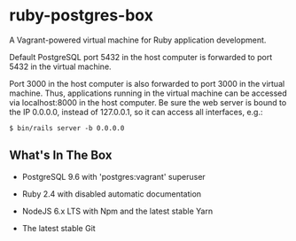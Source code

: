 # ruby-postgres-box

A Vagrant-powered virtual machine for Ruby application development.

Default PostgreSQL port 5432 in the host computer is forwarded to port 5432 in the virtual machine.

Port 3000 in the host computer is also forwarded to port 3000 in the virtual machine. Thus, applications running in the virtual machine can be accessed via localhost:8000 in the host computer. Be sure the web server is bound to the IP 0.0.0.0, instead of 127.0.0.1, so it can access all interfaces, e.g.:

    $ bin/rails server -b 0.0.0.0

## What's In The Box

* PostgreSQL 9.6 with 'postgres:vagrant' superuser

* Ruby 2.4 with disabled automatic documentation

* NodeJS 6.x LTS with Npm and the latest stable Yarn

* The latest stable Git
